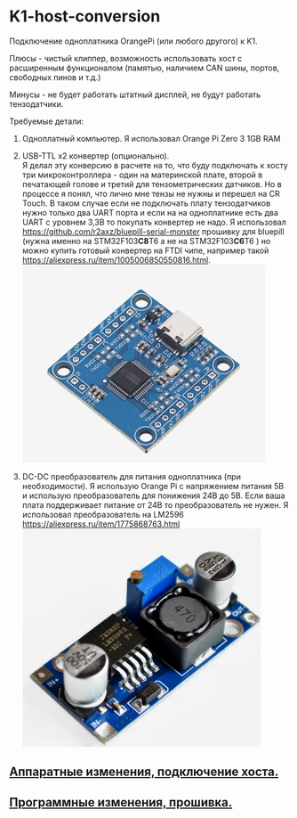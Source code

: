 
# K1-host-conversion

Подключение одноплатника OrangePi (или любого другого) к K1.

Плюсы - чистый клиппер, возможность использовать хост с расширенным функционалом (памятью, наличием CAN шины, портов, свободных пинов и т.д.)

Минусы - не будет работать штатный дисплей, не будут работать тензодатчики.  

Требуемые детали:

1. Одноплатный компьютер. Я использовал Orange Pi Zero 3 1GB RAM

2. USB-TTL x2 конвертер (опционально).  
Я делал эту конверсию в расчете на то, что буду подключать к хосту три микроконтроллера - один на материнской плате, второй в печатающей голове и третий для тензометрических датчиков. Но в процессе я понял, что лично мне тензы не нужны и перешел на CR Touch. В таком случае если не подключать плату тензодатчиков нужно только два UART порта и если на на одноплатнике есть два UART с уровнем 3,3В то покупать конвертер не надо. Я использовал https://github.com/r2axz/bluepill-serial-monster прошивку для bluepill (нужна именно на STM32F103**C8**T6 а не на STM32F103**C6**T6 ) но можно купить готовый конвертер на FTDI чипе, например такой https://aliexpress.ru/item/1005006850550816.html.  
![](/images/USB_UART_converter_example.png "FTDI USB UART")
3. DC-DC преобразователь для питания одноплатника (при необходимости). Я использую Orange Pi c напряжением питания 5В и использую преобразователь для понижения 24В до 5В. Если ваша плата поддерживает питание от 24В то преобразователь не нужен. Я использовал преобразователь на LM2596 https://aliexpress.ru/item/1775868763.html
![](/images/DC_DC.png "DC DC") 


## [ Аппаратные изменения, подключение хоста.](/Hardware.md)

## [ Программные изменения, прошивка.](/Hardware.md)



